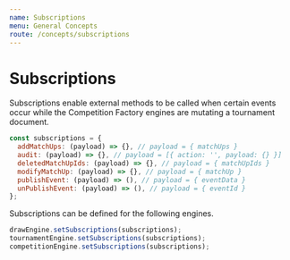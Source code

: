 ```yaml
---
name: Subscriptions
menu: General Concepts
route: /concepts/subscriptions
---
```


# Subscriptions

Subscriptions enable external methods to be called when certain events occur while the Competition Factory engines are mutating a tournament document.

```js
const subscriptions = {
  addMatchUps: (payload) => {}, // payload = { matchUps }
  audit: (payload) => {}, // payload = [{ action: '', payload: {} }]
  deletedMatchUpIds: (payload) => {}, // payload = { matchUpIds }
  modifyMatchUp: (payload) => {}, // payload = { matchUp }
  publishEvent: (payload) => (), // payload = { eventData }
  unPublishEvent: (payload) => (), // payload = { eventId }
};
```

Subscriptions can be defined for the following engines.

```js
drawEngine.setSubscriptions(subscriptions);
tournamentEngine.setSubscriptions(subscriptions);
competitionEngine.setSubscriptions(subscriptions);
```
